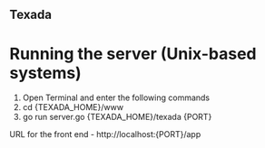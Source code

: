 ## Texada ##

# Running the server (Unix-based systems) #
1. Open Terminal and enter the following commands
2. cd {TEXADA_HOME}/www
3. go run server.go {TEXADA_HOME}/texada {PORT}

URL for the front end - http://localhost:{PORT}/app